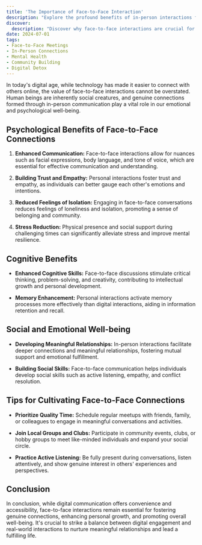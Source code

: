 ```yaml
---
title: 'The Importance of Face-to-Face Interaction'
description: "Explore the profound benefits of in-person interactions for mental health, community building, and overall well-being. Learn why meeting face-to-face is more important than ever in our digital age."
discover:
  description: "Discover why face-to-face interactions are crucial for mental health and community building in our digital age."
date: 2024-07-01
tags: 
- Face-to-Face Meetings
- In-Person Connections
- Mental Health
- Community Building
- Digital Detox
---
```





In today's digital age, while technology has made it easier to connect with others online, the value of face-to-face interactions cannot be overstated. Human beings are inherently social creatures, and genuine connections formed through in-person communication play a vital role in our emotional and psychological well-being.

## Psychological Benefits of Face-to-Face Connections

1. **Enhanced Communication:** Face-to-face interactions allow for nuances such as facial expressions, body language, and tone of voice, which are essential for effective communication and understanding.

2. **Building Trust and Empathy:** Personal interactions foster trust and empathy, as individuals can better gauge each other's emotions and intentions.

3. **Reduced Feelings of Isolation:** Engaging in face-to-face conversations reduces feelings of loneliness and isolation, promoting a sense of belonging and community.

4. **Stress Reduction:** Physical presence and social support during challenging times can significantly alleviate stress and improve mental resilience.

## Cognitive Benefits

- **Enhanced Cognitive Skills:** Face-to-face discussions stimulate critical thinking, problem-solving, and creativity, contributing to intellectual growth and personal development.

- **Memory Enhancement:** Personal interactions activate memory processes more effectively than digital interactions, aiding in information retention and recall.

## Social and Emotional Well-being

- **Developing Meaningful Relationships:** In-person interactions facilitate deeper connections and meaningful relationships, fostering mutual support and emotional fulfillment.

- **Building Social Skills:** Face-to-face communication helps individuals develop social skills such as active listening, empathy, and conflict resolution.

## Tips for Cultivating Face-to-Face Connections

- **Prioritize Quality Time:** Schedule regular meetups with friends, family, or colleagues to engage in meaningful conversations and activities.

- **Join Local Groups and Clubs:** Participate in community events, clubs, or hobby groups to meet like-minded individuals and expand your social circle.

- **Practice Active Listening:** Be fully present during conversations, listen attentively, and show genuine interest in others' experiences and perspectives.

## Conclusion

In conclusion, while digital communication offers convenience and accessibility, face-to-face interactions remain essential for fostering genuine connections, enhancing personal growth, and promoting overall well-being. It's crucial to strike a balance between digital engagement and real-world interactions to nurture meaningful relationships and lead a fulfilling life.

